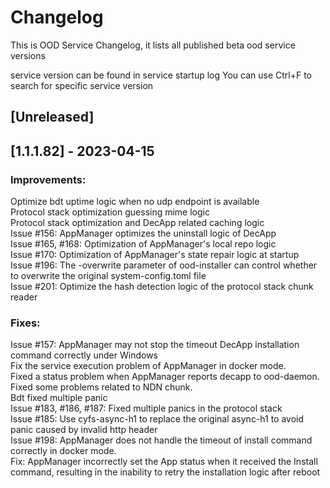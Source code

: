 # Changelog
This is OOD Service Changelog, it lists all published beta ood service versions

service version can be found in service startup log
You can use Ctrl+F to search for specific service version

## [Unreleased]

## [1.1.1.82] - 2023-04-15
### Improvements:
Optimize bdt uptime logic when no udp endpoint is available  
Protocol stack optimization guessing mime logic  
Protocol stack optimization and DecApp related caching logic  
Issue #156: AppManager optimizes the uninstall logic of DecApp  
Issue #165, #168: Optimization of AppManager's local repo logic  
Issue #170: Optimization of AppManager's state repair logic at startup  
Issue #196: The -overwrite parameter of ood-installer can control whether to overwrite the original system-config.toml file  
Issue #201: Optimize the hash detection logic of the protocol stack chunk reader  
 
### Fixes:
Issue #157: AppManager may not stop the timeout DecApp installation command correctly under Windows  
Fix the service execution problem of AppManager in docker mode.  
Fixed a status problem when AppManager reports decapp to ood-daemon.  
Fixed some problems related to NDN chunk.  
Bdt fixed multiple panic  
Issue #183, #186, #187: Fixed multiple panics in the protocol stack  
Issue #185: Use cyfs-async-h1 to replace the original async-h1 to avoid panic caused by invalid http header  
Issue #198: AppManager does not handle the timeout of install command correctly in docker mode.  
Fix: AppManager incorrectly set the App status when it received the Install command, resulting in the inability to retry the installation logic after reboot  